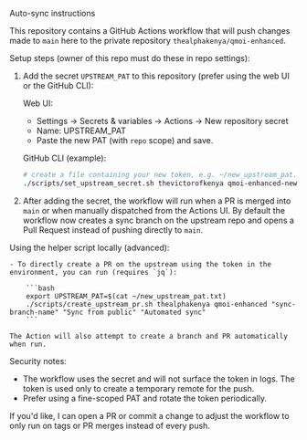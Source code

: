 Auto-sync instructions

This repository contains a GitHub Actions workflow that will push changes made to `main` here to the private repository `thealphakenya/qmoi-enhanced`.

Setup steps (owner of this repo must do these in repo settings):


1. Add the secret `UPSTREAM_PAT` to this repository (prefer using the web UI or the GitHub CLI):

	Web UI:
	- Settings -> Secrets & variables -> Actions -> New repository secret
	- Name: UPSTREAM_PAT
	- Paste the new PAT (with `repo` scope) and save.

	GitHub CLI (example):

	```bash
	# create a file containing your new token, e.g. ~/new_upstream_pat.txt
	./scripts/set_upstream_secret.sh thevictorofkenya qmoi-enhanced-new-thevictorofkenya UPSTREAM_PAT ~/new_upstream_pat.txt
	```

2. After adding the secret, the workflow will run when a PR is merged into `main` or when manually dispatched from the Actions UI. By default the workflow now creates a sync branch on the upstream repo and opens a Pull Request instead of pushing directly to `main`.

Using the helper script locally (advanced):

	- To directly create a PR on the upstream using the token in the environment, you can run (requires `jq`):

		```bash
		export UPSTREAM_PAT=$(cat ~/new_upstream_pat.txt)
		./scripts/create_upstream_pr.sh thealphakenya qmoi-enhanced "sync-branch-name" "Sync from public" "Automated sync"
		```

	The Action will also attempt to create a branch and PR automatically when run.

Security notes:
- The workflow uses the secret and will not surface the token in logs. The token is used only to create a temporary remote for the push.
- Prefer using a fine-scoped PAT and rotate the token periodically.

If you'd like, I can open a PR or commit a change to adjust the workflow to only run on tags or PR merges instead of every push.
